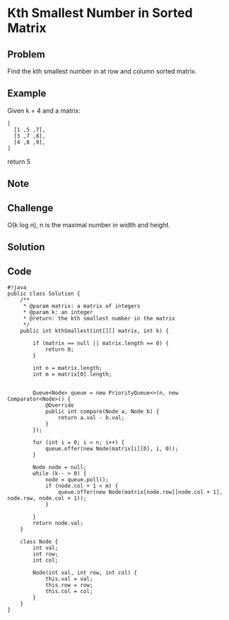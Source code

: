 Kth Smallest Number in Sorted Matrix
===



Problem
-------

Find the kth smallest number in at row and column sorted matrix.

Example
-------

Given k = 4 and a matrix:

    [
      [1 ,5 ,7],
      [3 ,7 ,8],
      [4 ,8 ,9],
    ]
    
return 5

Note
---------

Challenge
---------

O(k log n), n is the maximal number in width and height.

Solution
--------

Code
----

    #!java
    public class Solution {
        /**
         * @param matrix: a matrix of integers
         * @param k: an integer
         * @return: the kth smallest number in the matrix
         */
        public int kthSmallest(int[][] matrix, int k) {
            
            if (matrix == null || matrix.length == 0) {
                return 0;
            }
            
            int n = matrix.length;
            int m = matrix[0].length;
            
            
            Queue<Node> queue = new PriorityQueue<>(n, new Comparator<Node>() {
                @Override
                public int compare(Node a, Node b) {
                    return a.val - b.val;
                }
            });
            
            for (int i = 0; i < n; i++) {
                queue.offer(new Node(matrix[i][0], i, 0));
            }
            
            Node node = null;
            while (k-- > 0) {
                node = queue.poll();
                if (node.col + 1 < m) {
                    queue.offer(new Node(matrix[node.row][node.col + 1], node.row, node.col + 1));
                }
                
            }
            return node.val;
        }
        
        class Node {
            int val;
            int row;
            int col;
            
            Node(int val, int row, int col) {
                this.val = val;
                this.row = row;
                this.col = col;
            }
        }
    }